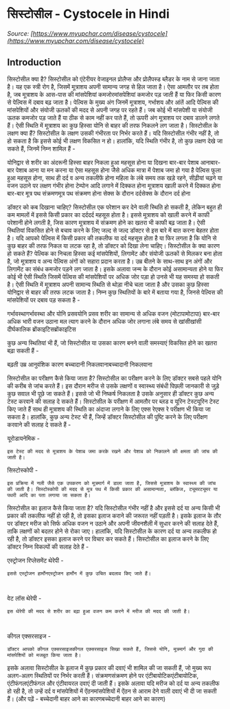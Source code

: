 # सिस्टोसील - Cystocele in Hindi
_Source: [https://www.myupchar.com/disease/cystocele](https://www.myupchar.com/disease/cystocele)_

## Introduction
सिस्टोसील क्या है?
सिस्टोसील को एंटेरीयर वेजाइनल प्रोलैप्स और प्रोलैपस्ड ब्लैडर के नाम से जाना जाता है। यह एक स्त्री रोग है, जिसमें मूत्राशय अपनी सामान्य जगह से हिल जाता है। ऐसा आमतौर पर तब होता है, जब मूत्राशय के आस-पास की मांसपेशियां कमजोरमांसपेशियां कमजोर पड़ जाती हैं या फिर किसी कारण से पेल्विस में दबाव बढ़ जाता है।
पेल्विस के मुख्य अंग जिनमें मूत्राशय, गर्भाशय और आंतें आदि पेल्विस की मांसपेशियों और संयोजी ऊतकों की मदद से अपनी जगह पर रहते हैं। जब कोई भी मांसपेशी या संयोजी ऊतक कमजोर पड़ जाते हैं या ठीक से काम नहीं कर पाते हैं, तो ऊपरी अंग मूत्राशय पर दबाव डालने लगते हैं। ऐसी स्थिति में मूत्राशय का कुछ हिस्सा योनि से बाहर की तरफ निकलने लग जाता है।
सिस्टोसील के लक्षण क्या हैं?
सिस्टोसील के लक्षण उसकी गंभीरता पर निर्भर करते हैं। यदि सिस्टोसील गंभीर नहीं है, तो हो सकता है कि इससे कोई भी लक्षण विकसित न हो। हालांकि, यदि स्थिति गंभीर है, तो कुछ लक्षण देखे जा सकते हैं, जिनमें निम्न शामिल हैं -

योनिद्वार से शरीर का अंदरूनी हिस्सा बाहर निकला हुआ महसूस होना या दिखना
बार-बार पेशाब आनाबार-बार पेशाब आना या मन करना या ऐसा महसूस होना जैसे अधिक मात्रा में पेशाब जमा हो गया है
पेल्विस फूला हुआ महसूस होना, साथ ही दर्द व अन्य तकलीफें होना
महिला के लंबे समय तक खड़े रहने, सीढ़ीयां चढ़ने या वजन उठाने पर लक्षण गंभीर होना
टेम्पोन आदि लगाने में दिक्कत होना
मूत्राशय खाली करने में दिक्कत होना
बार-बार मूत्र पथ संक्रमणमूत्र पथ संक्रमण होना
सेक्स के दौरान दर्दसेक्स के दौरान दर्द होना

डॉक्टर को कब दिखाना चाहिए?
सिस्टोसील एक परेशान कर देने वाली स्थिति हो सकती है, लेकिन बहुत ही कम मामलों में इससे किसी प्रकार का दर्ददर्द महसूस होता है। इससे मूत्राशय को खाली करने में काफी परेशानी होने लगती है, जिस कारण मूत्राशय में संक्रमण होने का खतरा भी काफी बढ़ जाता है। ऐसी स्थितियां विकसित होने से बचाव करने के लिए जल्द से जल्द डॉक्टर से इस बारे में बात करना बेहतर होता है। यदि आपको पेल्विस में किसी प्रकार की तकलीफ या दर्द महसूस होता है या फिर लगता है कि योनि से कुछ बाहर की तरफ निकल या लटक रहा है, तो डॉक्टर को दिखा लेना चाहिए।
सिस्टोसील के क्या कारण हो सकते हैं?
पेल्विक का निचला हिस्सा कई मांसपेशियों, लिगामेंट और संयोजी ऊतकों से मिलकर बना होता है, जो मूत्राशय व अन्य पेल्विस अंगों को सहारा प्रदान करता है। उम्र बीतने के साथ-साथ इन अंगों और लिगामेंट का संबंध कमजोर पड़ने लग जाता है। इसके अलावा जन्म के दौरान कोई असामान्यता होने या फिर कोई भी ऐसी स्थिति जिसमें पेल्विस की मांसपेशियों पर अधिक जोर पड़ा हो उनसे भी यह समस्या हो सकती है। ऐसी स्थिति में मूत्राशय अपनी सामान्य स्थिति से थोड़ा नीचे चला जाता है और उसका कुछ हिस्सा योनिद्वार से बाहर की तरफ लटक जाता है।
निम्न कुछ स्थितियों के बारे में बताया गया है, जिनसे पेल्विस की मांसपेशियों पर दबाव पड़ सकता है -

गर्भावस्थागर्भावस्था और योनि प्रसवयोनि प्रसव
शरीर का सामान्य से अधिक वजन (मोटापामोटापा)
बार-बार अधिक भारी वजन उठाना
मल त्याग करने के दौरान अधिक जोर लगाना
लंबे समय से खांसीखांसी
दीर्घकालिक ब्रोंकाइटिसब्रोंकाइटिस

कुछ अन्य स्थितियां भी हैं, जो सिस्टोसील या उसका कारण बनने वाली समस्याएं विकसित होने का खतरा बढ़ा सकती हैं -

बढ़ती उम्र
आनुवंशिक कारण
बच्चादानी निकलवानाबच्चादानी निकलवाना

सिस्टोसील का परीक्षण कैसे किया जाता है?
सिस्टोसील का परीक्षण करने के लिए डॉक्टर सबसे पहले योनि की करीब से जांच करते हैं। इस दौरान मरीज से उसके लक्षणों व स्वास्थ्य संबंधी पिछली जानकारी से जुड़े कुछ सवाल भी पूछे जा सकते हैं। इससे जो भी निष्कर्ष निकलता है उसके अनुसार ही डॉक्टर कुछ अन्य टेस्ट करवाने की सलाह दे सकते हैं।
सिस्टोसील के परीक्षण में आमतौर पर ब्लड व यूरिन टेस्टयूरिन टेस्ट किए जाते हैं साथ ही मूत्राशय की स्थिति का अंदाजा लगाने के लिए एक्स रेएक्स रे परीक्षण भी किया जा सकता है। हालांकि, कुछ अन्य टेस्ट भी हैं, जिन्हें डॉक्टर सिस्टोसील की पुष्टि करने के लिए परीक्षण करवाने की सलाह दे सकते हैं -

यूरोडायनेमिक -
	इस टेस्ट की मदद से मूत्राशय के पेशाब जमा करके रखने और पेशाब को निकालने की क्षमता की जांच की जाती है।
सिस्टोस्कोपी -
	इस प्रक्रिया में नली जैसे एक उपकरण को मूत्रमार्ग में डाला जाता है, जिससे मूत्राशय के स्वास्थ्य की जांच की जाती है। सिस्टोस्कोपी की मदद से मूत्र पथ में किसी प्रकार की असामान्यता, ब्लॉकेज, ट्यूमरट्यूमर या पथरी आदि का पता लगाया जा सकता है।

सिस्टोसील का इलाज कैसे किया जाता है?
यदि सिस्टोसील गंभीर नहीं है और इससे दर्द या अन्य किसी भी प्रकार की तकलीफ नहीं हो रही है, तो इसका इलाज कराने की जरूरत नहीं पड़ती है। इसके इलाज के तौर पर डॉक्टर मरीज को सिर्फ अधिक वजन न उठाने और अपनी जीवनशैली में सुधार करने की सलाह देते हैं, ताकि लक्षणों को बदतर होने से रोका जाए।
हालांकि, यदि सिस्टोसील के कारण दर्द या अन्य तकलीफ हो रही है, तो डॉक्टर इसका इलाज करने पर विचार कर सकते हैं। सिस्टोसील का इलाज करने के लिए डॉक्टर निम्न विकल्पों की सलाह देते हैं -

एस्ट्रोजन रिप्लेसमेंट थेरेपी -
	इससे एस्ट्रोजन हार्मोनएस्ट्रोजन हार्मोन में कुछ उचित बदलाव किए जाते हैं।
	 
वेट लॉस थेरेपी -
	इस थेरेपी की मदद से शरीर का बढ़ा हुआ वजन कम करने में मरीज की मदद की जाती है।
	 
कीगल एक्सरसाइज -
	डॉक्टर आपको कीगल एक्सरसाइजकीगल एक्सरसाइज सिखा सकते हैं, जिससे योनि, मूत्रमार्ग और गुदा की मांसपेशियों को मजबूत किया जाता है।

इसके अलावा सिस्टोसील के इलाज में कुछ प्रकार की दवाएं भी शामिल की जा सकती हैं, जो मुख्य रूप अलग-अलग स्थितियों पर निर्भर करती हैं। संक्रमणसंक्रमण होने पर एंटीबायोटिकएंटीबायोटिक, एंटीफंगलएंटीफंगल और एंटीवायरल दवाएं दी जाती हैं। इसके अलावा यदि मरीज को दर्द या अन्य तकलीफ हो रही है, तो उन्हें दर्द व मांसपेशियों में ऐंठनमांसपेशियों में ऐंठन से आराम देने वाली दवाएं भी दी जा सकती हैं।
(और पढ़ें - बच्चेदानी बाहर आने का कारणबच्चेदानी बाहर आने का कारण)

